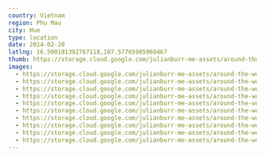 ```yaml
---
country: Vietnam
region: Phu Mau
city: Hue
type: location
date: 2014-02-28
latlng: 16.500181392767118,107.57765985968467
thumb: https://storage.cloud.google.com/julianburr-me-assets/around-the-world/vietnam/hue/IMG_3041--thumb.JPG
images:
  - https://storage.cloud.google.com/julianburr-me-assets/around-the-world/vietnam/hue/IMG_3036.JPG
  - https://storage.cloud.google.com/julianburr-me-assets/around-the-world/vietnam/hue/IMG_3016.JPG
  - https://storage.cloud.google.com/julianburr-me-assets/around-the-world/vietnam/hue/IMG_3041.JPG
  - https://storage.cloud.google.com/julianburr-me-assets/around-the-world/vietnam/hue/IMG_3042.JPG
  - https://storage.cloud.google.com/julianburr-me-assets/around-the-world/vietnam/hue/IMG_3017.JPG
  - https://storage.cloud.google.com/julianburr-me-assets/around-the-world/vietnam/hue/IMG_3011.JPG
  - https://storage.cloud.google.com/julianburr-me-assets/around-the-world/vietnam/hue/IMG_3018.JPG
  - https://storage.cloud.google.com/julianburr-me-assets/around-the-world/vietnam/hue/IMG_3014.JPG
  - https://storage.cloud.google.com/julianburr-me-assets/around-the-world/vietnam/hue/IMG_3005.JPG
  - https://storage.cloud.google.com/julianburr-me-assets/around-the-world/vietnam/hue/IMG_3002.JPG
---
```

